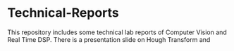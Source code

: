 # Technical-Reports
This repository includes some technical lab reports of Computer Vision and Real Time DSP. There is a presentation slide on Hough Transform and 
